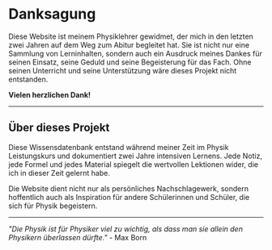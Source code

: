 # Danksagung

Diese Website ist meinem Physiklehrer gewidmet, der mich in den letzten zwei Jahren auf dem Weg zum Abitur begleitet hat. Sie ist nicht nur eine Sammlung von Lerninhalten, sondern auch ein Ausdruck meines Dankes für seinen Einsatz, seine Geduld und seine Begeisterung für das Fach. Ohne seinen Unterricht und seine Unterstützung wäre dieses Projekt nicht entstanden.

**Vielen herzlichen Dank!**

---

## Über dieses Projekt

Diese Wissensdatenbank entstand während meiner Zeit im Physik Leistungskurs und dokumentiert zwei Jahre intensiven Lernens. Jede Notiz, jede Formel und jedes Material spiegelt die wertvollen Lektionen wider, die ich in dieser Zeit gelernt habe.

Die Website dient nicht nur als persönliches Nachschlagewerk, sondern hoffentlich auch als Inspiration für andere Schülerinnen und Schüler, die sich für Physik begeistern.

---

*"Die Physik ist für Physiker viel zu wichtig, als dass man sie allein den Physikern überlassen dürfte."* - Max Born
